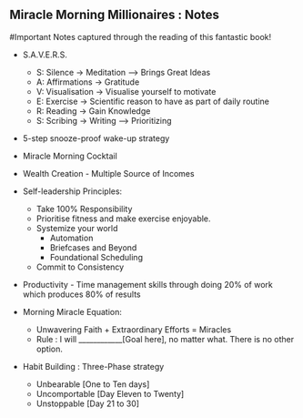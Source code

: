 ## Miracle Morning Millionaires : Notes
#Important Notes captured through the reading of this fantastic book!

- S.A.V.E.R.S.
  - S: Silence -> Meditation --> Brings Great Ideas
  - A: Affirmations -> Gratitude
  - V: Visualisation -> Visualise yourself to motivate
  - E: Exercise -> Scientific reason to have as part of daily routine
  - R: Reading -> Gain Knowledge
  - S: Scribing -> Writing --> Prioritizing
  
- 5-step snooze-proof wake-up strategy
- Miracle Morning Cocktail
- Wealth Creation - Multiple Source of Incomes
- Self-leadership Principles:
  - Take 100% Responsibility
  - Prioritise fitness and make exercise enjoyable.
  - Systemize your world
    - Automation
    - Briefcases and Beyond
    - Foundational Scheduling
  - Commit to Consistency
- Productivity - Time management skills through doing 20% of work which produces 80% of results
- Morning Miracle Equation: 
  - Unwavering Faith + Extraordinary Efforts = Miracles
  - Rule : I will ____________[Goal here], no matter what. There is no other option. 
- Habit Building : Three-Phase strategy
  - Unbearable [One to Ten days]
  - Uncomportable [Day Eleven to Twenty]
  - Unstoppable [Day 21 to 30]

